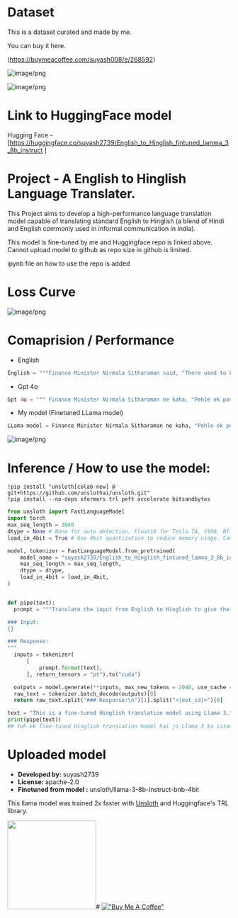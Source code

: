 # Dataset

This is a dataset curated and made by me.

You can buy it here.

(https://buymeacoffee.com/suyash008/e/268592)

![image/png](https://cdn-uploads.huggingface.co/production/uploads/65187b234965add2b08b2990/Qdr5bXsvsjPNF0DClmgus.png)

![image/png](https://cdn-uploads.huggingface.co/production/uploads/65187b234965add2b08b2990/MCp_zRz310ln004mnXKQh.png)


# Link to HuggingFace model

Hugging Face - [https://huggingface.co/suyash2739/English_to_Hinglish_fintuned_lamma_3_8b_instruct ]

# Project - A English to Hinglish Language Translater.
This Project aims to develop a high-performance language translation model capable of translating standard English to Hinglish (a blend of Hindi and English commonly used in informal communication in India).

This model is fine-tuned by me and Huggingface repo is linked above. Cannot upload model to github as repo size in github is limited.

ipynb file on how to use the repo is added

# Loss Curve


![image/png](https://cdn-uploads.huggingface.co/production/uploads/65187b234965add2b08b2990/31vSqxldRSGEDNGwrJbFy.png)

# Comaprision / Performance

- English
```python
English = """Finance Minister Nirmala Sitharaman said, "There used to be a poverty index...a human development index and all of them continue, but today what is keenly watched is VIX, the volatility index of the markets." Stability of the government is important for markets to be efficient, she stated. PM Narendra Modi's third term will make markets function with stability, she added."""
```
- Gpt 4o
```python
Gpt 4o = """ Finance Minister Nirmala Sitharaman ne kaha, "Pehle ek poverty index hota tha...ek human development index hota tha aur yeh sab ab bhi hain, lekin aaj jo sabse zyada dekha ja raha hai, woh hai VIX, jo markets ka volatility index hai." Unhone kaha ki sarkar ki stability markets ke efficient hone ke liye zaroori hai. PM Narendra Modi ka teesra term markets ko stability ke saath function karne mein madad karega, unhone joda."""
```

- My model (Finetuned LLama model)
```python
LLama model = Finance Minister Nirmala Sitharaman ne kaha, "Pehle ek poverty index hota tha... ek human development index hota tha aur sab kuch ab bhi chal raha hai, lekin aaj jo kaafi zyada dekha ja raha hai, woh VIX hai, jo markets ki volatility ka index hai." Unhone kaha ki markets ke liye sarkar ki stability zaroori hai. PM Narendra Modi ke teesre term se markets stability ke saath function karenge, unhone joda.
```


![image/png](https://cdn-uploads.huggingface.co/production/uploads/65187b234965add2b08b2990/Rc3nlfnSVwu1dnzfxYb-Y.png)



# Inference / How to use the model:

```
!pip install "unsloth[colab-new] @ git+https://github.com/unslothai/unsloth.git"
!pip install --no-deps xformers trl peft accelerate bitsandbytes
```

```python
from unsloth import FastLanguageModel
import torch
max_seq_length = 2048
dtype = None # None for auto detection. Float16 for Tesla T4, V100, Bfloat16 for Ampere+
load_in_4bit = True # Use 4bit quantization to reduce memory usage. Can be False.

model, tokenizer = FastLanguageModel.from_pretrained(
    model_name = "suyash2739/English_to_Hinglish_fintuned_lamma_3_8b_instruct",
    max_seq_length = max_seq_length,
    dtype = dtype,
    load_in_4bit = load_in_4bit,
)
```


```python

def pipe(text):
  prompt = """Translate the input from English to Hinglish to give the response.

### Input:
{}

### Response:
"""
  inputs = tokenizer(
      [
          prompt.format(text),
      ], return_tensors = "pt").to("cuda")

  outputs = model.generate(**inputs, max_new_tokens = 2048, use_cache = True)
  raw_text = tokenizer.batch_decode(outputs)[0]
  return raw_text.split("### Response:\n")[1].split("<|eot_id|>")[0]
```

```python
text = "This is a fine-tuned Hinglish translation model using Llama 3." # INPUT
print(pipe(text))
## Yeh ek fine-tuned Hinglish translation model hai jo Llama 3 ka istemal karta hai.
```



# Uploaded  model

- **Developed by:** suyash2739
- **License:** apache-2.0
- **Finetuned from model :** unsloth/llama-3-8b-Instruct-bnb-4bit

This llama model was trained 2x faster with [Unsloth](https://github.com/unslothai/unsloth) and Huggingface's TRL library.

[<img src="https://raw.githubusercontent.com/unslothai/unsloth/main/images/unsloth%20made%20with%20love.png" width="200"/>](https://github.com/unslothai/unsloth)#
[!["Buy Me A Coffee"](https://www.buymeacoffee.com/assets/img/custom_images/orange_img.png)](https://buymeacoffee.com/suyash008)
